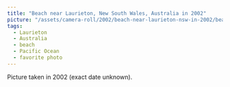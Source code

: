 ```yaml
---
title: "Beach near Laurieton, New South Wales, Australia in 2002"
picture: "/assets/camera-roll/2002/beach-near-laurieton-nsw-in-2002/beach-near-laurieton-nsw-in-2002.jpg"
tags:
  - Laurieton
  - Australia
  - beach
  - Pacific Ocean
  - favorite photo
---
```

Picture taken in 2002 (exact date unknown).